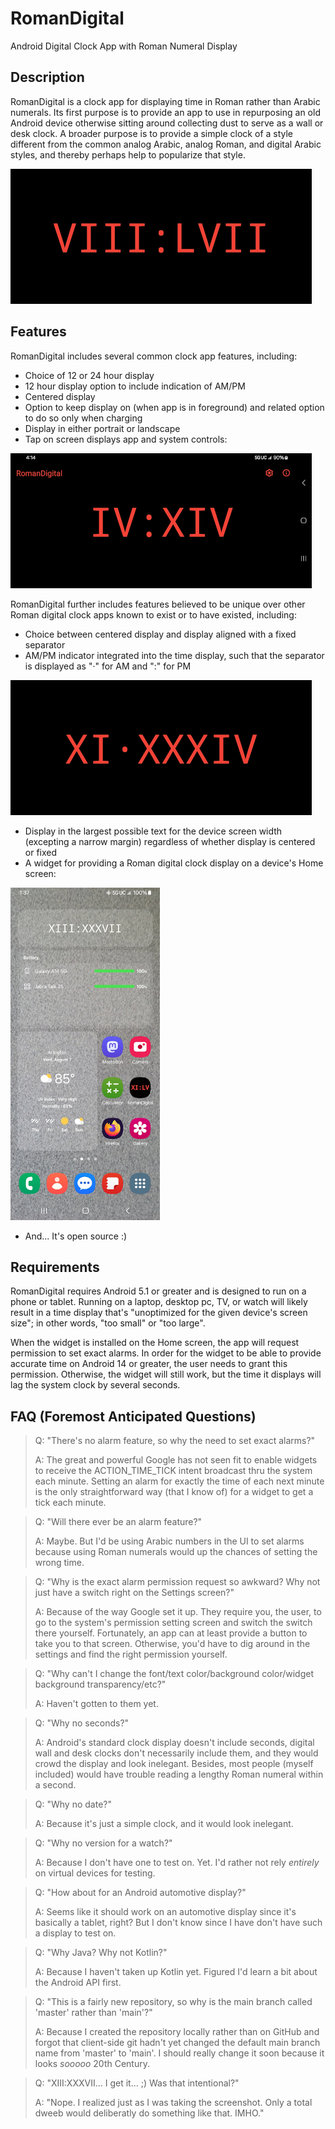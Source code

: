 # RomanDigital

Android Digital Clock App with Roman Numeral Display

## Description

RomanDigital is a clock app for displaying time in Roman rather than Arabic numerals.
Its first purpose is to provide an app to use in repurposing an old Android device otherwise sitting
around collecting dust to serve as a wall or desk clock. A broader purpose is to provide a simple
clock of a style different from the common analog Arabic, analog Roman, and digital Arabic styles,
and thereby perhaps help to popularize that style.

![Landscape screenshot of phone showing RomanDigital app displaying time as VIII:LVII](/.github/images/Screenshot_20240809_205721_RomanDigital.jpg)

## Features

RomanDigital includes several common clock app features, including:
* Choice of 12 or 24 hour display
* 12 hour display option to include indication of AM/PM
* Centered display
* Option to keep display on (when app is in foreground) and related option to do so only when charging
* Display in either portrait or landscape
* Tap on screen displays app and system controls:

![Landscape screenshot of phone showing system bars and RomanDigital app displaying time as IV:XIV with toolbar containing gear and info icons](/.github/images/Screenshot_20240809_161416_RomanDigital.jpg)

RomanDigital further includes features believed to be unique over other Roman digital clock apps
known to exist or to have existed, including:
* Choice between centered display and display aligned with a fixed separator
* AM/PM indicator integrated into the time display, such that the separator is displayed as "·" for AM and ":" for PM

![Landscape screenshot of phone showing RomanDigital app displaying time as XI·XXXIV](/.github/images/Screenshot_20240809_113408_RomanDigital.jpg)

* Display in the largest possible text for the device screen width (excepting a narrow margin) regardless of whether display is centered or fixed
* A widget for providing a Roman digital clock display on a device's Home screen:

![Portrait screenshot of phone Home screen showing RomanDigital widget](/.github/images/Screenshot_20240807_133709_One_UI_Home.jpg)

* And... It's open source :)

## Requirements

RomanDigital requires Android 5.1 or greater and is designed to run on a phone or tablet. Running on
a laptop, desktop pc, TV, or watch will likely result in a time display that's "unoptimized for the
given device's screen size"; in other words, "too small" or "too large".

When the widget is installed on the Home screen, the app will request permission to set exact alarms.
In order for the widget to be able to provide accurate time on Android 14 or greater, the user needs
to grant this permission. Otherwise, the widget will still work, but the time it displays
will lag the system clock by several seconds.

## FAQ (Foremost Anticipated Questions)

> Q: "There's no alarm feature, so why the need to set exact alarms?"
> 
> A: The great and powerful Google has not seen fit to enable widgets to receive the ACTION_TIME_TICK intent broadcast thru the system each minute. Setting an alarm for exactly the time of each next minute is the only straightforward way (that I know of) for a widget to get a tick each minute. 

> Q: "Will there ever be an alarm feature?"
> 
> A: Maybe. But I'd be using Arabic numbers in the UI to set alarms because using Roman numerals would up the chances of setting the wrong time.  

> Q: "Why is the exact alarm permission request so awkward? Why not just have a switch right on the Settings screen?"
> 
> A: Because of the way Google set it up. They require you, the user, to go to the system's permission setting screen and switch the switch there yourself. Fortunately, an app can at least provide a button to take you to that screen. Otherwise, you'd have to dig around in the settings and find the right permission yourself.

> Q: "Why can't I change the font/text color/background color/widget background transparency/etc?"
> 
> A: Haven't gotten to them yet.

> Q: "Why no seconds?"
> 
> A: Android's standard clock display doesn't include seconds, digital wall and desk clocks don't necessarily include them, and they would crowd the display and look inelegant. Besides, most people (myself included) would have trouble reading a lengthy Roman numeral within a second.

> Q: "Why no date?"
> 
> A: Because it's just a simple clock, and it would look inelegant.

> Q: "Why no version for a watch?"
> 
> A: Because I don't have one to test on. Yet. I'd rather not rely *entirely* on virtual devices for testing.

> Q: "How about for an Android automotive display?"
> 
> A: Seems like it should work on an automotive display since it's basically a tablet, right? But I don't know since I have don't have such a display to test on.

> Q: "Why Java? Why not Kotlin?"
> 
> A: Because I haven't taken up Kotlin yet. Figured I'd learn a bit about the Android API first.

> Q: "This is a fairly new repository, so why is the main branch called 'master' rather than 'main'?"
> 
> A: Because I created the repository locally rather than on GitHub and forgot that client-side git hadn't yet changed the default main branch name from 'master' to 'main'. I should really change it soon because it looks *sooooo* 20th Century.

> Q: "XIII:XXXVII... I get it... ;)  Was that intentional?"
> 
> A: "Nope. I realized just as I was taking the screenshot. Only a total dweeb would deliberatly do something like that. IMHO."